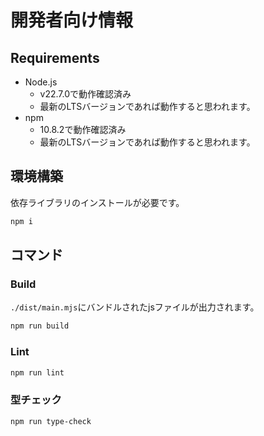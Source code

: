 # 開発者向け情報

## Requirements

- Node.js
  - v22.7.0で動作確認済み
  - 最新のLTSバージョンであれば動作すると思われます。
- npm
  - 10.8.2で動作確認済み
  - 最新のLTSバージョンであれば動作すると思われます。

## 環境構築

依存ライブラリのインストールが必要です。
```bash
npm i
```

## コマンド

### Build

`./dist/main.mjs`にバンドルされたjsファイルが出力されます。
```bash
npm run build
```

### Lint

```bash
npm run lint
```

### 型チェック

```bash
npm run type-check
```
